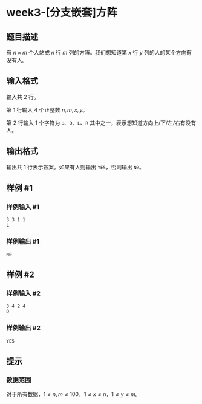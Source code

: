 # week3-[分支嵌套]方阵

## 题目描述

有 $n\times m$ 个人站成 $n$ 行 $m$ 列的方阵。我们想知道第 $x$ 行 $y$ 列的人的某个方向有没有人。

## 输入格式

输入共 $2$ 行。

第 $1$ 行输入 $4$ 个正整数 $n,m,x,y$。

第 $2$ 行输入 $1$ 个字符为 `U`、`D`、`L`、`R` 其中之一，表示想知道方向上/下/左/右有没有人。

## 输出格式

输出共 $1$ 行表示答案。如果有人则输出 `YE5`，否则输出 `N0`。

## 样例 #1

### 样例输入 #1

```
3 3 1 1
L
```

### 样例输出 #1

```
N0
```

## 样例 #2

### 样例输入 #2

```
3 4 2 4
D
```

### 样例输出 #2

```
YE5
```

## 提示

### 数据范围

对于所有数据，$1\leq n,m\leq 100$，$1\leq x \leq n$，$1 \leq y \leq m$。